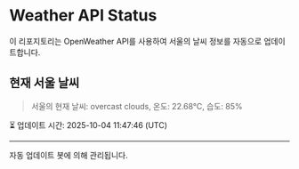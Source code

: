 
# Weather API Status

이 리포지토리는 OpenWeather API를 사용하여 서울의 날씨 정보를 자동으로 업데이트합니다.

## 현재 서울 날씨
> 서울의 현재 날씨: overcast clouds, 온도: 22.68°C, 습도: 85%

⏳ 업데이트 시간: 2025-10-04 11:47:46 (UTC)

---
자동 업데이트 봇에 의해 관리됩니다.

